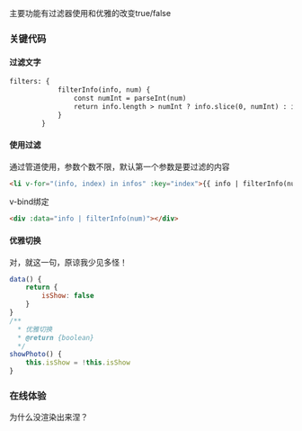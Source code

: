 主要功能有过滤器使用和优雅的改变true/false

### 关键代码
#### 过滤文字
```html
filters: {
            filterInfo(info, num) {
                const numInt = parseInt(num)
                return info.length > numInt ? info.slice(0, numInt) : info
            }
        }
```

#### 使用过滤
通过管道使用，参数个数不限，默认第一个参数是要过滤的内容
```html
<li v-for="(info, index) in infos" :key="index">{{ info | filterInfo(num) }}</li>
```

v-bind绑定
```html
<div :data="info | filterInfo(num)"></div>
```

#### 优雅切换
对，就这一句，原谅我少见多怪！
```js
data() {
    return {
        isShow: false
    }
}
/**
  * 优雅切换
  * @return {boolean}
  */
showPhoto() {
    this.isShow = !this.isShow
}
```

### 在线体验
为什么没渲染出来涅？

<filter/>
